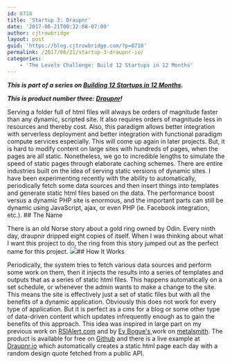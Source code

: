 ```yaml
---
id: 8718
title: 'Startup 3: Draupnr'
date: '2017-06-21T00:32:08-07:00'
author: cjtrowbridge
layout: post
guid: 'https://blog.cjtrowbridge.com/?p=8718'
permalink: /2017/06/21/startup-3-draupnr-io/
categories:
    - 'The Levels Challenge: Build 12 Startups in 12 Months'
---
```


***This is part of a series on [Building 12 Startups in 12 Months](https://blog.cjtrowbridge.com/category/the-levels-challenge-build-12-startups-in-12-months/).***

***This is product number three: [Draupnr](https://draupnr.io/)!***

Serving a folder full of html files will always be orders of magnitude faster than any dynamic, scripted site. It also requires orders of magnitude less in resources and thereby cost. Also, this paradigm allows better integration with serverless deployment and better integration with functional paradigm compute services especially. This will come up again in later projects. But, it is hard to modify content on large sites with hundreds of pages, when the pages are all static. Nonetheless, we go to incredible lengths to simulate the speed of static pages through elaborate caching schemes. There are entire industries built on the idea of serving static versions of dynamic sites. I have been experimenting recently with the ability to automatically, periodically fetch some data sources and then insert things into templates and generate static html files based on the data. The performance boost versus a dynamic PHP site is enormous, and the important parts can still be dynamic using JavaScript, ajax, or even PHP (ie. Facebook integration, etc.). ## The Name

There is an old Norse story about a gold ring owned by Odin. Every ninth day, draupnir dripped eight copies of itself. When I was thinking about what I want this project to do, the ring from this story jumped out as the perfect name for this project. ![](https://blog.cjtrowbridge.com/wp-content/uploads/2017/06/Draupnir-1-1.jpg)## How It Works

Periodically, the system tries to fetch various data sources and perform some work on them, then it injects the results into a series of templates and outputs that as a series of static html files. This happens automatically on a set schedule, or whenever the admin wants to make a change to the site. This means the site is effectively just a set of static files but with all the benefits of a dynamic application. Obviously this does not work for every type of application. But it is perfect as a cms for a blog or some other type of data-driven content which updates infrequently enough as to gain the benefits of this approach. This idea was inspired in large part on my previous work on [RSIAlert.com](https://rsialert.com) and by [Ev Bogue's ](http://evbogue.com/)work on [metalsmith](http://evbogue.com/metalwork/). The product is available for free on [Github](https://github.com/cjtrowbridge/Draupnr) and there is a live example at [Draupnr.io](https://draupnr.io/) which automatically creates a static html page each day with a random design quote fetched from a public API.